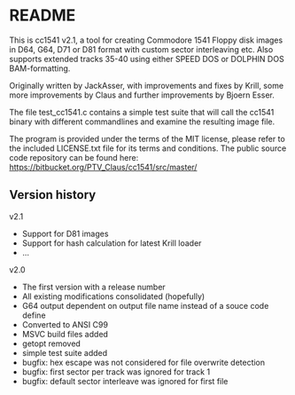 # README #

This is cc1541 v2.1, a tool for creating Commodore 1541 Floppy disk images in D64, G64, D71 or D81 format with custom sector interleaving etc. Also supports extended tracks 35-40 using either SPEED DOS or DOLPHIN DOS BAM-formatting.

Originally written by JackAsser, with improvements and fixes by Krill, some more improvements by Claus and further improvements by Bjoern Esser.

The file test_cc1541.c contains a simple test suite that will call the cc1541 binary with different commandlines and examine the resulting image file.

The program is provided under the terms of the MIT license, please refer to the included LICENSE.txt file for its terms and conditions. The public source code repository can be found here:
https://bitbucket.org/PTV_Claus/cc1541/src/master/

## Version history ##

v2.1

* Support for D81 images
* Support for hash calculation for latest Krill loader
* ...

v2.0

* The first version with a release number
* All existing modifications consolidated (hopefully)
* G64 output dependent on output file name instead of a souce code define
* Converted to ANSI C99
* MSVC build files added
* getopt removed
* simple test suite added
* bugfix: hex escape was not considered for file overwrite detection
* bugfix: first sector per track was ignored for track 1
* bugfix: default sector interleave was ignored for first file
